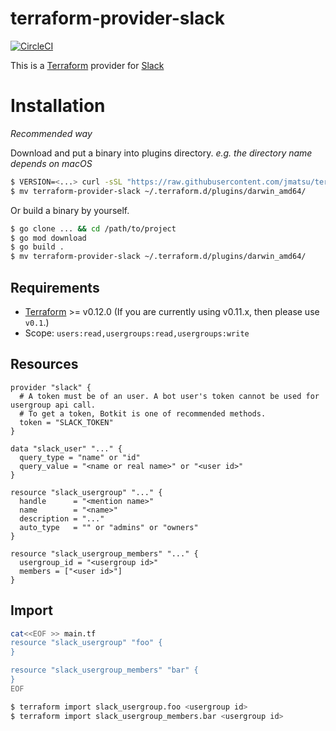 # terraform-provider-slack

[![CircleCI](https://circleci.com/gh/jmatsu/terraform-provider-slack.svg?style=svg)](https://circleci.com/gh/jmatsu/terraform-provider-slack)

This is a [Terraform](https://www.terraform.io/) provider for [Slack](https://slack.com)

# Installation

*Recommended way*

Download and put a binary into plugins directory. *e.g. the directory name depends on macOS*

```bash
$ VERSION=<...> curl -sSL "https://raw.githubusercontent.com/jmatsu/terraform-provider-slack/master/scripts/download.sh" | bash
$ mv terraform-provider-slack ~/.terraform.d/plugins/darwin_amd64/
```

Or build a binary by yourself.

```bash
$ go clone ... && cd /path/to/project
$ go mod download
$ go build .
$ mv terraform-provider-slack ~/.terraform.d/plugins/darwin_amd64/
```

## Requirements

- [Terraform](https://www.terraform.io/downloads.html) >= v0.12.0 (If you are currently using v0.11.x, then please use `v0.1`.)
- Scope: `users:read,usergroups:read,usergroups:write`

## Resources

```hcl
provider "slack" {
  # A token must be of an user. A bot user's token cannot be used for usergroup api call.
  # To get a token, Botkit is one of recommended methods.
  token = "SLACK_TOKEN"
}

data "slack_user" "..." {
  query_type = "name" or "id"
  query_value = "<name or real name>" or "<user id>"
}

resource "slack_usergroup" "..." {
  handle      = "<mention name>"
  name        = "<name>"
  description = "..."
  auto_type   = "" or "admins" or "owners"
}

resource "slack_usergroup_members" "..." {
  usergroup_id = "<usergroup id>"
  members = ["<user id>"]
}
```

## Import

```bash
cat<<EOF >> main.tf
resource "slack_usergroup" "foo" {
}

resource "slack_usergroup_members" "bar" {
}
EOF

$ terraform import slack_usergroup.foo <usergroup id>
$ terraform import slack_usergroup_members.bar <usergroup id>
```
